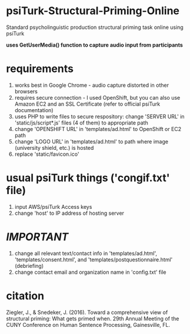 # psiTurk-Structural-Priming-Online
Standard psycholinguistic production structural priming task online using psiTurk

**uses GetUserMedia() function to capture audio input from participants**

# requirements
1. works best in Google Chrome - audio capture distorted in other browsers
2. requires secure connection - I used OpenShift, but you can also use Amazon EC2 and an SSL Certificate (refer to official psiTurk documentation)
3. uses PHP to write files to secure respository: change 'SERVER URL' in 'static/js/script*.js' files (4 of them) to appropriate path
4. change 'OPENSHIFT URL' in 'templates/ad.html' to OpenShift or EC2 path
5. change 'LOGO URL' in 'templates/ad.html' to path where image (university shield, etc.) is hosted
6. replace 'static/favicon.ico'

# usual psiTurk things ('congif.txt' file)
1. input AWS/psiTurk Access keys
2. change 'host' to IP address of hosting server

# ***IMPORTANT***
1. change all relevant text/contact info in 'templates/ad.html', 'templates/consent.html', and 'templates/postquestionnaire.html' (debriefing)
2. change contact email and organization name in 'config.txt' file

# citation
Ziegler, J., & Snedeker, J. (2016). Toward a comprehensive view of structural priming: What gets primed when. 29th Annual Meeting of the CUNY Conference on Human Sentence Processing, Gainesville, FL.

